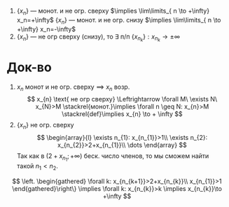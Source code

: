 1. $\{ x_{n} \}$ — монот. и не огр. сверху $\implies \lim\limits_{ n \to +\infty} x_n=+\infty$
	$\{ x_{n} \}$ — монот. и не огр. снизу $\implies \lim\limits_{ n \to +\infty} x_n=-\infty$
2. $\{ x_{n} \}$ — не огр сверху (снизу), то $\exists$ п/п $\{ x_{n_{k}} \}: x_{n_{k}}\to \pm \infty$

# Док-во
1. $x_{n}$ монот и не огр. сверху $\implies$ $x_{n}$ возр.
$$
x_{n} \text{ не огр сверху} \Leftrightarrow \forall M\ \exists N\ x_{N}>M \stackrel{монот.}\implies \forall n \geq N: x_{n}>M \stackrel{def}\implies x_{n} \to + \infty
$$
2. $\{ x_{n} \}$ не огр. сверху
$$
\begin{array}{l}
\exists n_{1}: x_{n_{1}}>1\\
\exists n_{2}: x_{n_{2}}>2+x_{n_{1}}\\
\dots
\end{array}
$$
Так как в $(2+x_{n_{1}};+\infty)$ беск. число членов, то мы сможем найти такой $n_{1}<n_{2}$. 

$$
\left.
\begin{gathered}
\forall k: x_{n_{k+1}}>2+x_{n_{k}}\\
x_{n_{1}}>1
\end{gathered}\right\} \implies \forall k: x_{n_{k}}>k \implies x_{n_{k}}\to +\infty
$$